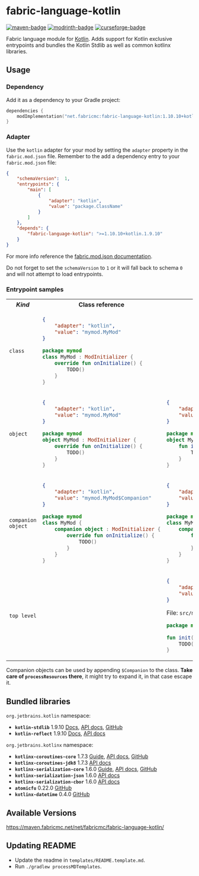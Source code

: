 # fabric-language-kotlin

[![maven-badge](https://img.shields.io/maven-metadata/v/https/maven.fabricmc.net/net/fabricmc/fabric-language-kotlin/maven-metadata.xml.svg?style=flat-square&logo=Kotlin&label=Maven)](https://maven.fabricmc.net/net/fabricmc/fabric-language-kotlin)
[![modrinth-badge](https://img.shields.io/modrinth/dt/fabric-language-kotlin?label=Modrinth&logo=Modrinth&style=flat-square)](https://modrinth.com/mod/fabric-language-kotlin/versions)
[![curseforge-badge](https://curse.nikky.moe/api/img/308769/files?logo&style=flat-square&label=Curseforge)](https://minecraft.curseforge.com/projects/308769/files)

Fabric language module for [Kotlin](https://kotlinlang.org/). Adds support for Kotlin exclusive entrypoints and bundles the Kotlin Stdlib as well as common kotlinx libraries.

## Usage

### Dependency

Add it as a dependency to your Gradle project:

```kotlin
dependencies {
    modImplementation("net.fabricmc:fabric-language-kotlin:1.10.10+kotlin.1.9.10")
}
```

### Adapter

Use the `kotlin` adapter for your mod by setting the `adapter` property in the `fabric.mod.json` file. 
Remember to the add a dependency entry to your `fabric.mod.json` file:

```json
{
    "schemaVersion":  1, 
    "entrypoints": {
        "main": [
            {
                "adapter": "kotlin",
                "value": "package.ClassName"
            }
        ]
    },
    "depends": {
        "fabric-language-kotlin": ">=1.10.10+kotlin.1.9.10"
    }
}
```

For more info reference the [fabric.mod.json documentation](https://fabricmc.net/wiki/documentation:fabric_mod_json).

Do not forget to set the `schemaVersion` to `1` or it will fall back to schema `0` and will not attempt to load entrypoints.

### Entrypoint samples

<table>
<tr>
<th><i>Kind</i></th>
<th>Class reference</th>
<th>Function reference</th>
<th>Field reference</th>
</tr>

<tr>
<td><code>class</code></td>
<td>

```json
{
    "adapter": "kotlin",
    "value": "mymod.MyMod"
}
```

```kotlin
package mymod
class MyMod : ModInitializer {
    override fun onInitialize() {
        TODO()
    }
}
```

</td>
<td></td>
<td></td>
</tr>
<tr>
<td><code>object</code></td>
<td>

```json
{
    "adapter": "kotlin",
    "value": "mymod.MyMod"
}
```

```kotlin
package mymod
object MyMod : ModInitializer {
    override fun onInitialize() {
        TODO()
    }
}
```

</td>
<td>

```json
{
    "adapter": "kotlin",
    "value": "mymod.MyMod::init"
}
```

```kotlin
package mymod
object MyMod  {
    fun init() {
        TODO()
    }
}
```

</td>
<td>

```json
{
    "adapter": "kotlin",
    "value": "mymod.MyMod::initializer"
}
```

```kotlin
package mymod
object MyMod  {
    val initializer = ModInitializer {
        TODO()
    }
}
```

</td>
</tr>
<tr>
<td><code>companion object</code></td>
<td>

```json
{
    "adapter": "kotlin",
    "value": "mymod.MyMod$Companion"
}
```

```kotlin
package mymod
class MyMod {
    companion object : ModInitializer {
        override fun onInitialize() {
            TODO()
        }
    }
}
```

</td>
<td>

```json
{
    "adapter": "kotlin",
    "value": "mymod.MyMod$Companion::init"
}
```

```kotlin
package mymod
class MyMod  {
    companion object {
        fun init() {
            TODO()
        }
    }
}
```

</td>
<td>

```json
{
    "adapter": "kotlin",
    "value": "mymod.MyMod$Companion::initializer"
}
```

```kotlin
package mymod
class MyMod  {
    companion object {
        val initializer = ModInitializer {
            TODO()
        }
    }
}
```

</td>
</tr>
<tr>
<td><code>top level</code></td>
<td></td>
<td>

```json
{
    "adapter": "kotlin",
    "value": "mymod.MyModKt::init"
}
```

File: `src/main/kotlin/mymod/MyMod.kt`
```kotlin
package mymod

fun init() {
    TODO()
}
```

</td>
<td></td>
</tr>
</table>

Companion objects can be used by appending `$Companion` to the class.
**Take care of `processResources` there**, it might try to expand it, in that case escape it.

## Bundled libraries

`org.jetbrains.kotlin` namespace:
- **`kotlin-stdlib`** 1.9.10 [Docs](https://kotlinlang.org/docs/home.html), [API docs](https://kotlinlang.org/api/latest/jvm/stdlib/), [GitHub](https://github.com/JetBrains/kotlin)
- **`kotlin-reflect`** 1.9.10 [Docs](https://kotlinlang.org/docs/reflection.html), [API docs](https://kotlinlang.org/api/latest/jvm/stdlib/kotlin.reflect/)

`org.jetbrains.kotlinx` namespace:
- **`kotlinx-coroutines-core`** 1.7.3 [Guide](https://kotlinlang.org/docs/coroutines-guide.html), [API docs](https://kotlin.github.io/kotlinx.coroutines/), [GitHub](https://github.com/Kotlin/kotlinx.coroutines)
- **`kotlinx-coroutines-jdk8`** 1.7.3 [API docs](https://kotlin.github.io/kotlinx.coroutines/kotlinx-coroutines-jdk8/index.html)
- **`kotlinx-serialization-core`** 1.6.0 [Guide](https://github.com/Kotlin/kotlinx.serialization/blob/master/docs/serialization-guide.md), [API docs](https://kotlin.github.io/kotlinx.serialization/kotlinx-serialization-core/index.html), [GitHub](https://github.com/Kotlin/kotlinx.serialization)
- **`kotlinx-serialization-json`** 1.6.0 [API docs](https://kotlin.github.io/kotlinx.serialization/kotlinx-serialization-json/index.html)
- **`kotlinx-serialization-cbor`** 1.6.0 [API docs](https://kotlin.github.io/kotlinx.serialization/kotlinx-serialization-cbor/index.html)
- **`atomicfu`** 0.22.0 [GitHub](https://github.com/Kotlin/kotlinx.atomicfu)
- **`kotlinx-datetime`** 0.4.0 [GitHub](https://github.com/Kotlin/kotlinx-datetime)

## Available Versions

https://maven.fabricmc.net/net/fabricmc/fabric-language-kotlin/

## Updating README

- Update the readme in `templates/README.template.md`.
- Run `./gradlew processMDTemplates`.
